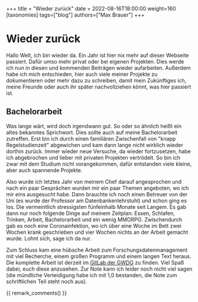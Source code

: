 +++
title = "Wieder zurück"
date = 2022-08-16T18:00:00
weight=160
[taxonomies]
tags=["blog"]
authors=["Max Brauer"]
+++

# Wieder zurück

Hallo Welt, ich bin wieder da. Ein Jahr ist hier nix mehr auf dieser Webseite passiert. Dafür umso 
mehr privat oder bei eigenen Projekten. Dies werde ich nun in diesen und kommenden Beiträgen
wieder aufarbeiten. Außerdem habe ich mich entschieden, hier auch viele meiner Projekte zu
dokumentieren oder mehr dazu zu schreiben, damit mein Zukünftiges ich, meine Freunde oder auch
ihr später nachvollziehen könnt, was hier passiert ist.

<!-- more -->

## Bachelorarbeit

Was lange wärt, wird doch irgendwann gut. So oder so ähnlich heißt ein altes bekanntes Sprichwort.
Dies sollte auch auf meine Bachelorarbeit zutreffen. Erst bin ich durch einen familiären
Zwischenfall von "knapp Regelstudienzeit" abgewichen und kam dann lange nicht wirklich wieder
dorthin zurück. Immer wieder neue Versuche, da wieder fortzusetzen, habe ich abgebrochen und lieber
mit privaten Projekten vertrödelt. So bin ich zwar mit dem Studium nicht vorangekommen, dafür
entstanden viele kleine, aber auch spannende Projekte.

Also wurde ich letztes Jahr von meinem Chef darauf angesprochen und nach ein paar Gesprächen
wurden mir ein paar Themen angeboten, wo ich mir eins ausgesucht habe. Dann brauchte ich noch
einen Betreuer von der Uni (es wurde der Professor am Datenbankenlehrstuhl) und schon ging es los.
Die vermeintlich stressigsten fünfeinhalb Monate seit Langem. Es gab dann nur noch folgende Dinge
auf meinem Zeitplan: Essen, Schlafen, Trinken, Arbeit, Bachelorarbeit und ein wenig MMORPG.
Zwischendurch gab es noch eine Coronainfektion, wo ich über eine Woche im Bett zwei Wochen 
krank geschrieben und vier Wochen nichts an der Arbeit gemacht wurde. Lohnt sich, sage ich da nur.

Zum Schluss kam eine hübsche Arbeit zum Forschungsdatenmanagement mit viel Recherche, einem großen
Programm und einem langen Text heraus. Die komplette Arbeit ist derzeit im
[GitLab der GWDG](https://gitlab.gwdg.de/max.brauer/ba) zu finden. Viel Spaß dabei, euch diese
anzusehen. Zur Note kann ich leider noch nicht viel sagen (die mündliche Verteidigung habe ich
mit 1,0 bestanden, die Note zum schriftlichen Teil steht noch aus).

{{ remark_comments() }}
